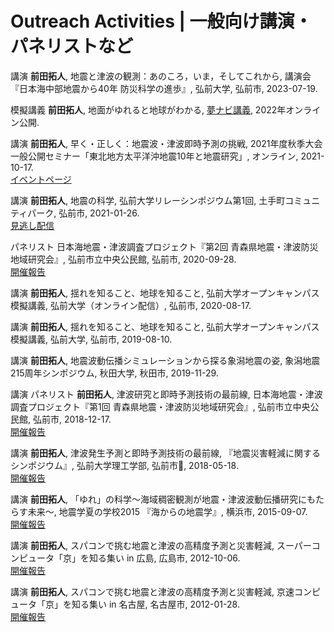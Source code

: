 
# Outreach Activities | 一般向け講演・パネリストなど

<span class="pub_seminar">講演</span>  **前田拓人**, 地震と津波の観測：あのころ，いま，そしてこれから, 講演会『日本海中部地震から40年 防災科学の進歩』, 弘前大学, 弘前市, 2023-07-19. 

<span class="pub_lecture">模擬講義</span> **前田拓人**, 地面がゆれると地球がわかる, [夢ナビ講義](https://douga.yumenavi.info/Lecture/PublishDetail/2022001495), 2022年オンライン公開.

<span class="pub_seminar">講演</span>  **前田拓人**, 早く・正しく：地震波・津波即時予測の挑戦, 2021年度秋季大会一般公開セミナー「東北地方太平洋沖地震10年と地震研究」, オンライン, 2021-10-17. 
<br>[イベントページ](https://www.zisin.jp/event/openseminar2021.html)

<span class="pub_seminar">講演</span>  **前田拓人**, 地震の科学, 弘前大学リレーシンポジウム第1回, 土手町コミュニティパーク, 弘前市, 2021-01-26. 
<br>[見逃し配信](http://applestream.jp/7228/)

<span class="pub_panel">パネリスト</span> 日本海地震・津波調査プロジェクト『第2回 青森県地震・津波防災地域研究会』, 弘前市立中央公民館, 弘前市, 2020-09-28. 
<br>[開催報告](http://www.eri.u-tokyo.ac.jp/project/Japan_Sea/chiiki_aomori.html)


<span class="pub_seminar">講演</span>  **前田拓人**, 揺れを知ること、地球を知ること, 弘前大学オープンキャンパス模擬講義, 弘前大学（オンライン配信）, 弘前市, 2020-08-17. 

<span class="pub_seminar">講演</span> **前田拓人**, 揺れを知ること、地球を知ること, 弘前大学オープンキャンパス模擬講義, 弘前大学, 弘前市, 2019-08-10. 

<span class="pub_seminar">講演</span>  **前田拓人**, 地震波動伝播シミュレーションから探る象潟地震の姿, 象潟地震215周年シンポジウム, 秋田大学, 秋田市, 2019-11-29. 

<span class="pub_seminar">講演</span> <span class="pub_panel">パネリスト</span> **前田拓人**, 津波研究と即時予測技術の最前線, 日本海地震・津波調査プロジェクト『第1回 青森県地震・津波防災地域研究会』, 弘前市立中央公民館, 弘前市, 2018-12-17. 
<br>[開催報告](http://www.eri.u-tokyo.ac.jp/project/Japan_Sea/chiiki_aomori.html)

<span class="pub_seminar">講演</span> **前田拓人**, 津波発生予測と即時予測技術の最前線, 『地震災害軽減に関するシンポジウム』, 弘前大学理工学部, 弘前市, 2018-05-18. 
<br>[開催報告](http://www.hirosaki-u.ac.jp/34883.html)

<span class="pub_seminar">講演</span>  **前田拓人**, 「ゆれ」の科学～海域稠密観測が地震・津波波動伝播研究にもたらす未来～, 
地震学夏の学校2015 『海からの地震学』, 横浜市, 2015-09-07. 
<br>[開催報告](https://www.jamstec.go.jp/j/pr/event/sss2015/report.html)

<span class="pub_seminar">講演</span>  **前田拓人**, スパコンで挑む地震と津波の高精度予測と災害軽減, スーパーコンピュータ「京」を知る集い in 広島, 広島市, 2012-10-06. 
<br>[開催報告](http://www.aics.riken.jp/shirutsudoi/meeting10.html)

<span class="pub_seminar">講演</span>  **前田拓人**, スパコンで挑む地震と津波の高精度予測と災害軽減, 京速コンピュータ「京」を知る集い in 名古屋, 名古屋市, 2012-01-28. 
<br>[開催報告](http://www.nsc.riken.jp/shirutsudoi/meeting6.html)

